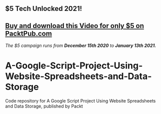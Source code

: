 ## $5 Tech Unlocked 2021!
[Buy and download this Video for only $5 on PacktPub.com](https://www.packtpub.com/product/a-google-script-project-using-website-spreadsheets-and-data-storage-video/9781838558307)
-----
*The $5 campaign         runs from __December 15th 2020__ to __January 13th 2021.__*

# A-Google-Script-Project-Using-Website-Spreadsheets-and-Data-Storage
Code repository for A Google Script Project Using Website Spreadsheets and Data Storage, published by Packt
